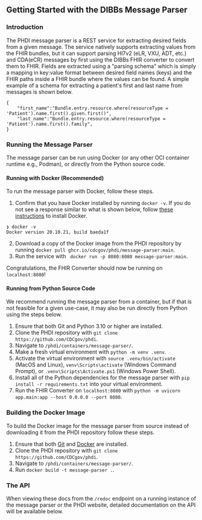 ## Getting Started with the DIBBs Message Parser

### Introduction
The PHDI message parser is a REST service for extracting desired fields from a given message. The service natively supports extracting values from the FHIR bundles, but it can support parsing Hl7v2 (eLR, VXU, ADT, etc.) and CDA(eCR) messages by first using the DIBBs FHIR converter to convert them to FHIR. Fields are extracted using a "parsing schema" which is simply a mapping in key:value format between desired field names (keys) and the FHIR paths inside a FHIR bundle where the values can be found. A simple example of a schema for extracting a patient's first and last name from messages is shown below.


```
{
    "first_name":"Bundle.entry.resource.where(resourceType = 'Patient').name.first().given.first()",
    "last_name":"Bundle.entry.resource.where(resourceType = 'Patient').name.first().family",
}
```

### Running the Message Parser

The message parser can be run using Docker (or any other OCI container runtime e.g., Podman), or directly from the Python source code.

#### Running with Docker (Recommended)

To run the message parser with Docker, follow these steps.
1. Confirm that you have Docker installed by running `docker -v`. If you do not see a response similar to what is shown below, follow [these instructions](https://docs.docker.com/get-docker/) to install Docker.
```
❯ docker -v
Docker version 20.10.21, build baeda1f
``` 
2. Download a copy of the Docker image from the PHDI repository by running `docker pull ghcr.io/cdcgov/phdi/message-parser:main`.
3. Run the service with ` docker run -p 8080:8080 message-parser:main`.

Congratulations, the FHIR Converter should now be running on `localhost:8080`!

#### Running from Python Source Code

We recommend running the message parser from a container, but if that is not feasible for a given use-case, it may also be run directly from Python using the steps below.

1. Ensure that both Git and Python 3.10 or higher are installed.
2. Clone the PHDI repository with `git clone https://github.com/CDCgov/phdi`.
3. Navigate to `/phdi/containers/message-parser/`.
4. Make a fresh virtual environment with `python -m venv .venv`.
5. Activate the virtual environment with `source .venv/bin/activate` (MacOS and Linux), `venv\Scripts\activate` (Windows Command Prompt), or `.venv\Scripts\Activate.ps1` (Windows Power Shell).
5. Install all of the Python dependencies for the message parser with `pip install -r requirements.txt` into your virtual environment.
6. Run the FHIR Converter on `localhost:8080` with `python -m uvicorn app.main:app --host 0.0.0.0 --port 8080`. 

### Building the Docker Image

To build the Docker image for the message parser from source instead of downloading it from the PHDI repository follow these steps.
1. Ensure that both [Git](https://git-scm.com/book/en/v2/Getting-Started-Installing-Git) and [Docker](https://docs.docker.com/get-docker/) are installed.
2. Clone the PHDI repository with `git clone https://github.com/CDCgov/phdi`.
3. Navigate to `/phdi/containers/message-parser/`.
4. Run `docker build -t message-parser .`.

### The API 

When viewing these docs from the `/redoc` endpoint on a running instance of the message parser or the PHDI website, detailed documentation on the API will be available below. 
